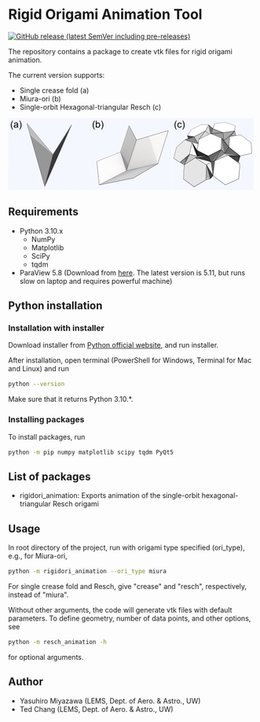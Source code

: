 # Rigid Origami Animation Tool

[![GitHub release (latest SemVer including pre-releases)](https://img.shields.io/github/v/release/yrmiya/rigidori-animation?color=0033&include_prereleases&sort=semver)](https://github.com/yrmiya/rigidori-animation/releases/latest)

The repository contains a package to create vtk files for rigid origami animation.

The current version supports:

- Single crease fold (a)
- Miura-ori (b)
- Single-orbit Hexagonal-triangular Resch (c)

![Supported origami types][origami]

[origami]: img/origami.png "Supported origami types"

## Requirements

- Python 3.10.x
  - NumPy
  - Matplotlib
  - SciPy
  - tqdm
- ParaView 5.8 (Download from [here](https://www.paraview.org/download/). The latest version is 5.11, but runs slow on laptop and requires powerful machine)

## Python installation

### Installation with installer

Download installer from [Python official website](https://www.python.org/downloads/release/python-3108/), and run installer.

After installation, open terminal (PowerShell for Windows, Terminal for Mac and Linux) and run

```sh
python --version
```

Make sure that it returns Python 3.10.\*.

### Installing packages

To install packages, run

```sh
python -m pip numpy matplotlib scipy tqdm PyQt5
```

## List of packages

- rigidori_animation: Exports animation of the single-orbit hexagonal-triangular Resch origami

## Usage

In root directory of the project, run with origami type specified (ori_type), e.g., for Miura-ori,

```sh
python -m rigidori_animation --ori_type miura
```

For single crease fold and Resch, give "crease" and "resch", respectively, instead of "miura".

Without other arguments, the code will generate vtk files with default parameters.
To define geometry, number of data points, and other options, see

```sh
python -m resch_animation -h
```

for optional arguments.

## Author

- Yasuhiro Miyazawa (LEMS, Dept. of Aero. & Astro., UW)
- Ted Chang (LEMS, Dept. of Aero. & Astro., UW)
